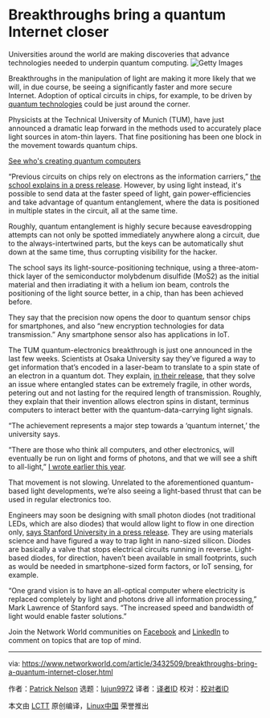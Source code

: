[#]: collector: (lujun9972)
[#]: translator: ( )
[#]: reviewer: ( )
[#]: publisher: ( )
[#]: url: ( )
[#]: subject: (Breakthroughs bring a quantum Internet closer)
[#]: via: (https://www.networkworld.com/article/3432509/breakthroughs-bring-a-quantum-internet-closer.html)
[#]: author: (Patrick Nelson https://www.networkworld.com/author/Patrick-Nelson/)

Breakthroughs bring a quantum Internet closer
======
Universities around the world are making discoveries that advance technologies needed to underpin quantum computing.
![Getty Images][1]

Breakthroughs in the manipulation of light are making it more likely that we will, in due course, be seeing a significantly faster and more secure Internet. Adoption of optical circuits in chips, for example, to be driven by [quantum technologies][2] could be just around the corner.

Physicists at the Technical University of Munich (TUM), have just announced a dramatic leap forward in the methods used to accurately place light sources in atom-thin layers. That fine positioning has been one block in the movement towards quantum chips.

[See who's creating quantum computers][3]

“Previous circuits on chips rely on electrons as the information carriers,” [the school explains in a press release][4]. However, by using light instead, it's possible to send data at the faster speed of light, gain power-efficiencies and take advantage of quantum entanglement, where the data is positioned in multiple states in the circuit, all at the same time.

Roughly, quantum entanglement is highly secure because eavesdropping attempts can not only be spotted immediately anywhere along a circuit, due to the always-intertwined parts, but the keys can be automatically shut down at the same time, thus corrupting visibility for the hacker.

The school says its light-source-positioning technique, using a three-atom-thick layer of the semiconductor molybdenum disulfide (MoS2) as the initial material and then irradiating it with a helium ion beam, controls the positioning of the light source better, in a chip, than has been achieved before.

They say that the precision now opens the door to quantum sensor chips for smartphones, and also “new encryption technologies for data transmission.” Any smartphone sensor also has applications in IoT.

The TUM quantum-electronics breakthrough is just one announced in the last few weeks. Scientists at Osaka University say they’ve figured a way to get information that’s encoded in a laser-beam to translate to a spin state of an electron in a quantum dot. They explain, [in their release][5], that they solve an issue where entangled states can be extremely fragile, in other words, petering out and not lasting for the required length of transmission. Roughly, they explain that their invention allows electron spins in distant, terminus computers to interact better with the quantum-data-carrying light signals.

“The achievement represents a major step towards a ‘quantum internet,’ the university says.

“There are those who think all computers, and other electronics, will eventually be run on light and forms of photons, and that we will see a shift to all-light,” [I wrote earlier this year][6].

That movement is not slowing. Unrelated to the aforementioned quantum-based light developments, we’re also seeing a light-based thrust that can be used in regular electronics too.

Engineers may soon be designing with small photon diodes (not traditional LEDs, which are also diodes) that would allow light to flow in one direction only, [says Stanford University in a press release][7]. They are using materials science and have figured a way to trap light in nano-sized silicon. Diodes are basically a valve that stops electrical circuits running in reverse. Light-based diodes, for direction, haven’t been available in small footprints, such as would be needed in smartphone-sized form factors, or IoT sensing, for example.

“One grand vision is to have an all-optical computer where electricity is replaced completely by light and photons drive all information processing,” Mark Lawrence of Stanford says. “The increased speed and bandwidth of light would enable faster solutions.”

Join the Network World communities on [Facebook][8] and [LinkedIn][9] to comment on topics that are top of mind.

--------------------------------------------------------------------------------

via: https://www.networkworld.com/article/3432509/breakthroughs-bring-a-quantum-internet-closer.html

作者：[Patrick Nelson][a]
选题：[lujun9972][b]
译者：[译者ID](https://github.com/译者ID)
校对：[校对者ID](https://github.com/校对者ID)

本文由 [LCTT](https://github.com/LCTT/TranslateProject) 原创编译，[Linux中国](https://linux.cn/) 荣誉推出

[a]: https://www.networkworld.com/author/Patrick-Nelson/
[b]: https://github.com/lujun9972
[1]: https://images.idgesg.net/images/article/2018/08/3_nodes-and-wires_servers_hardware-100769198-large.jpg
[2]: https://www.networkworld.com/article/3275367/what-s-quantum-computing-and-why-enterprises-need-to-care.html
[3]: https://www.networkworld.com/article/3275385/who-s-developing-quantum-computers.html
[4]: https://www.tum.de/nc/en/about-tum/news/press-releases/details/35627/
[5]: https://resou.osaka-u.ac.jp/en/research/2019/20190717_1
[6]: https://www.networkworld.com/article/3338081/light-based-computers-to-be-5000-times-faster.html
[7]: https://news.stanford.edu/2019/07/24/developing-technologies-run-light/
[8]: https://www.facebook.com/NetworkWorld/
[9]: https://www.linkedin.com/company/network-world
